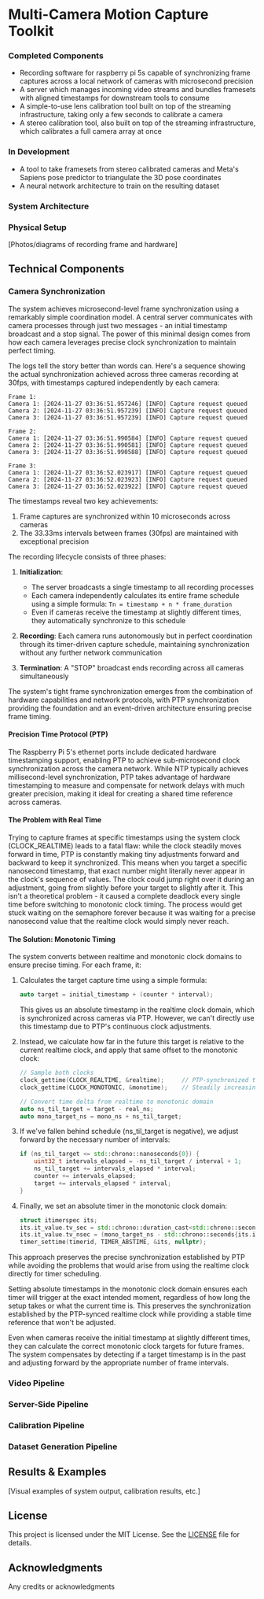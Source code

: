 # Multi-Camera Motion Capture Toolkit

### Completed Components
- Recording software for raspberry pi 5s capable of synchronizing frame captures across a local network of cameras with microsecond precision
- A server which manages incoming video streams and bundles framesets with aligned timestamps for downstream tools to consume
- A simple-to-use lens calibration tool built on top of the streaming infrastructure, taking only a few seconds to calibrate a camera
- A stereo calibration tool, also built on top of the streaming infrastructure, which calibrates a full camera array at once

### In Development
- A tool to take framesets from stereo calibrated cameras and Meta's Sapiens pose predictor to triangulate the 3D pose coordinates
- A neural network architecture to train on the resulting dataset

### System Architecture

### Physical Setup

[Photos/diagrams of recording frame and hardware]

## Technical Components

### Camera Synchronization

The system achieves microsecond-level frame synchronization using a remarkably simple coordination model. A central server communicates with camera processes through just two messages - an initial timestamp broadcast and a stop signal. The power of this minimal design comes from how each camera leverages precise clock synchronization to maintain perfect timing.

The logs tell the story better than words can. Here's a sequence showing the actual synchronization achieved across three cameras recording at 30fps, with timestamps captured independently by each camera:

```
Frame 1:
Camera 1: [2024-11-27 03:36:51.957246] [INFO] Capture request queued
Camera 2: [2024-11-27 03:36:51.957239] [INFO] Capture request queued
Camera 3: [2024-11-27 03:36:51.957239] [INFO] Capture request queued

Frame 2:
Camera 1: [2024-11-27 03:36:51.990584] [INFO] Capture request queued
Camera 2: [2024-11-27 03:36:51.990581] [INFO] Capture request queued
Camera 3: [2024-11-27 03:36:51.990588] [INFO] Capture request queued

Frame 3:
Camera 1: [2024-11-27 03:36:52.023917] [INFO] Capture request queued
Camera 2: [2024-11-27 03:36:52.023923] [INFO] Capture request queued
Camera 3: [2024-11-27 03:36:52.023922] [INFO] Capture request queued
```

The timestamps reveal two key achievements:
1. Frame captures are synchronized within 10 microseconds across cameras
2. The 33.33ms intervals between frames (30fps) are maintained with exceptional precision

The recording lifecycle consists of three phases:

1. **Initialization**:
   - The server broadcasts a single timestamp to all recording processes
   - Each camera independently calculates its entire frame schedule using a simple formula:
     `Tn = timestamp + n * frame_duration`
   - Even if cameras receive the timestamp at slightly different times, they automatically synchronize to this schedule

2. **Recording**: Each camera runs autonomously but in perfect coordination through its timer-driven capture schedule, maintaining synchronization without any further network communication

3. **Termination**: A "STOP" broadcast ends recording across all cameras simultaneously

The system's tight frame synchronization emerges from the combination of hardware capabilities and network protocols, with PTP synchronization providing the foundation and an event-driven architecture ensuring precise frame timing.

#### Precision Time Protocol (PTP)
The Raspberry Pi 5's ethernet ports include dedicated hardware timestamping support, enabling PTP to achieve sub-microsecond clock synchronization across the camera network. While NTP typically achieves millisecond-level synchronization, PTP takes advantage of hardware timestamping to measure and compensate for network delays with much greater precision, making it ideal for creating a shared time reference across cameras.

#### The Problem with Real Time
Trying to capture frames at specific timestamps using the system clock (CLOCK_REALTIME) leads to a fatal flaw: while the clock steadily moves forward in time, PTP is constantly making tiny adjustments forward and backward to keep it synchronized. This means when you target a specific nanosecond timestamp, that exact number might literally never appear in the clock's sequence of values. The clock could jump right over it during an adjustment, going from slightly before your target to slightly after it. This isn't a theoretical problem - it caused a complete deadlock every single time before switching to monotonic clock timing. The process would get stuck waiting on the semaphore forever because it was waiting for a precise nanosecond value that the realtime clock would simply never reach.

#### The Solution: Monotonic Timing
The system converts between realtime and monotonic clock domains to ensure precise timing. For each frame, it:

1. Calculates the target capture time using a simple formula:
   ```cpp
   auto target = initial_timestamp + (counter * interval);
   ```
   This gives us an absolute timestamp in the realtime clock domain, which is synchronized across cameras via PTP. However, we can't directly use this timestamp due to PTP's continuous clock adjustments.

2. Instead, we calculate how far in the future this target is relative to the current realtime clock, and apply that same offset to the monotonic clock:
   ```cpp
   // Sample both clocks
   clock_gettime(CLOCK_REALTIME, &realtime);     // PTP-synchronized time
   clock_gettime(CLOCK_MONOTONIC, &monotime);    // Steadily increasing time

   // Convert time delta from realtime to monotonic domain
   auto ns_til_target = target - real_ns;
   auto mono_target_ns = mono_ns + ns_til_target;
   ```

3. If we've fallen behind schedule (ns_til_target is negative), we adjust forward by the necessary number of intervals:
   ```cpp
   if (ns_til_target <= std::chrono::nanoseconds{0}) {
       uint32_t intervals_elapsed = -ns_til_target / interval + 1;
       ns_til_target += intervals_elapsed * interval;
       counter += intervals_elapsed;
       target += intervals_elapsed * interval;
   }
   ```

4. Finally, we set an absolute timer in the monotonic clock domain:
   ```cpp
   struct itimerspec its;
   its.it_value.tv_sec = std::chrono::duration_cast<std::chrono::seconds>(mono_target_ns).count();
   its.it_value.tv_nsec = (mono_target_ns - std::chrono::seconds{its.it_value.tv_sec}).count();
   timer_settime(timerid, TIMER_ABSTIME, &its, nullptr);
   ```

This approach preserves the precise synchronization established by PTP while avoiding the problems that would arise from using the realtime clock directly for timer scheduling.

Setting absolute timestamps in the monotonic clock domain ensures each timer will trigger at the exact intended moment, regardless of how long the setup takes or what the current time is. This preserves the synchronization established by the PTP-synced realtime clock while providing a stable time reference that won't be adjusted.

Even when cameras receive the initial timestamp at slightly different times, they can calculate the correct monotonic clock targets for future frames. The system compensates by detecting if a target timestamp is in the past and adjusting forward by the appropriate number of frame intervals.

### Video Pipeline

### Server-Side Pipeline

### Calibration Pipeline

### Dataset Generation Pipeline

## Results & Examples
[Visual examples of system output, calibration results, etc.]

## License
This project is licensed under the MIT License. See the [LICENSE](LICENSE) file for details.

## Acknowledgments
Any credits or acknowledgments
